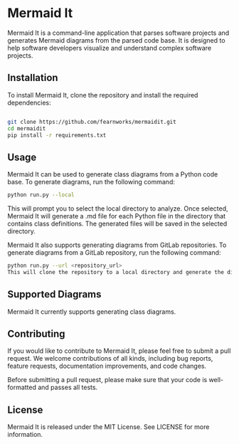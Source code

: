 # Mermaid It
Mermaid It is a command-line application that parses software projects and generates Mermaid diagrams from the parsed code base. It is designed to help software developers visualize and understand complex software projects.

## Installation
To install Mermaid It, clone the repository and install the required dependencies:

```bash

git clone https://github.com/fearnworks/mermaidit.git
cd mermaidit
pip install -r requirements.txt
```

## Usage
Mermaid It can be used to generate class diagrams from a Python code base. To generate diagrams, run the following command:

```bash
python run.py --local
```
This will prompt you to select the local directory to analyze. Once selected, Mermaid It will generate a .md file for each Python file in the directory that contains class definitions. The generated files will be saved in the selected directory.

Mermaid It also supports generating diagrams from GitLab repositories. To generate diagrams from a GitLab repository, run the following command:

```bash
python run.py --url <repository_url>
This will clone the repository to a local directory and generate the diagrams as described above.
```

## Supported Diagrams
Mermaid It currently supports generating class diagrams.

## Contributing
If you would like to contribute to Mermaid It, please feel free to submit a pull request. We welcome contributions of all kinds, including bug reports, feature requests, documentation improvements, and code changes.

Before submitting a pull request, please make sure that your code is well-formatted and passes all tests.

## License
Mermaid It is released under the MIT License. See LICENSE for more information.
